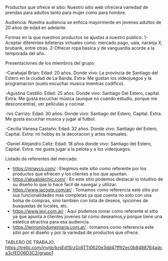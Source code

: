 Productos que ofrece el sitio: Nuestro sitio web ofrecera variedad de prendas para adultos tanto para mujer como para hombre.

Audiencia: Nuestra audiencia se enfoca mayormente en jovenes adultos de 20 años de edad en adelante.

Formas en la que nuestros productos se ajustas a nuestro publico:
1-Aceptar diferentes billeteras virtuales como: mercado pago, uala, naranja X, brubank, entre otras.
2-Ofrecer ropa basica y de vanguardia acorde a la temporada del año.

Presentaciones de los miembros del grupo:

-Carabajal Brian:
Edad: 20 años.
Donde vivo: La provincia de Santiago del Estero en la ciudad de La Banda.
Extra: Me gustan los videojuegos y la programacion (suelo escuchar musica mientras codifico).

-Agustina Castillo:
Edad: 25 años.
Donde vivo: Santiago Del Estero, capital.
Extra: Me gusta escuchar música (aunque no cuando estudio, porque me desconcentra), ver películas y cocinar.

-Ivo Carrizo:
Edad: 30 años. 
Donde vivo: Santiago del Estero, Capital. 
Extra: Me gusta escuchar musica y jugar al futbol.

-Cecilia Vanesa Castaño:
Edad: 32 años.
Donde vivo: Santiago del Estero, Capital.
Extra: mi hobby es la decoracion y artes manuales.

-Daniel Alejandro Celiz:
Edad: 18 años
donde vivo: Santiago del Estero, Capital.
Extra: me gusta jugar a la pelota y a los videojuegos.

Listado de referentes del mercado:

- https://ninayco.com/ : Elegimos este sitio como referente por los productos que ofrecen y los clientes a los que apuntan.
- https://akualolechic.com/ : En este sitio podemos destacar lo intuitivo de su diseño lo que lo hace facil de navegar y utilizar.
- https://www.lacoste.com/ar/ : Tomamos como referencia este sitio por sus funcionalidades mas completas ya que cuenta no solo con una bolsa de compras, sino tambien con lista de deseos, opciones de busquedas de locales, etc.
- https://www.levi.com.ar/ : Aqui podemos tomar como referente el sitio ya que apunta a clientes jovenes tal como deseamos,y porque tiene una estetica atractiva para esa audiencia.
- https://lennonindumentaria.com.ar/ : tomamos como referencia este sitio por el diseño y por la variedad de productos que ofrece.


TABLERO DE TRABAJO: https://trello.com/invite/b/sEd1SrzG/ATTI0620e3dd47ff92ec0b8488764adca3cfED06D3C2/grupo1